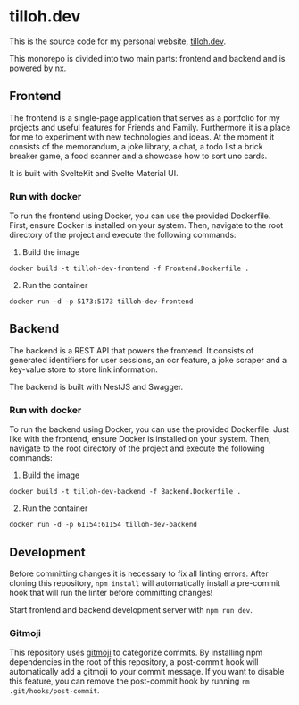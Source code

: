 # tilloh.dev

This is the source code for my personal website, [tilloh.dev](https://tilloh.dev).

This monorepo is divided into two main parts: frontend and backend and is powered by nx.

## Frontend

The frontend is a single-page application that serves as a portfolio for my projects and useful features for Friends and Family. Furthermore it is a place for me to experiment with new technologies and ideas. At the moment it consists of the memorandum, a joke library, a chat, a todo list a brick breaker game, a food scanner and a showcase how to sort uno cards.

It is built with SvelteKit and Svelte Material UI.

### Run with docker

To run the frontend using Docker, you can use the provided Dockerfile. First, ensure Docker is installed on your system. Then, navigate to the root directory of the project and execute the following commands:

1. Build the image

`docker build -t tilloh-dev-frontend -f Frontend.Dockerfile .`

2. Run the container

`docker run -d -p 5173:5173 tilloh-dev-frontend`

## Backend

The backend is a REST API that powers the frontend. It consists of generated identifiers for user sessions, an ocr feature, a joke scraper and a key-value store to store link information.

The backend is built with NestJS and Swagger.

### Run with docker

To run the backend using Docker, you can use the provided Dockerfile. Just like with the frontend, ensure Docker is installed on your system. Then, navigate to the root directory of the project and execute the following commands:

1. Build the image

`docker build -t tilloh-dev-backend -f Backend.Dockerfile .`

2. Run the container

`docker run -d -p 61154:61154 tilloh-dev-backend`

## Development

Before committing changes it is necessary to fix all linting errors. After cloning this repository, `npm install` will automatically install a pre-commit hook that will run the linter before committing changes!

Start frontend and backend development server with `npm run dev`.

### Gitmoji

This repository uses [gitmoji](https://gitmoji.dev/) to categorize commits. By installing npm dependencies in the root of this repository, a post-commit hook will automatically add a gitmoji to your commit message. If you want to disable this feature, you can remove the post-commit hook by running `rm .git/hooks/post-commit`.
